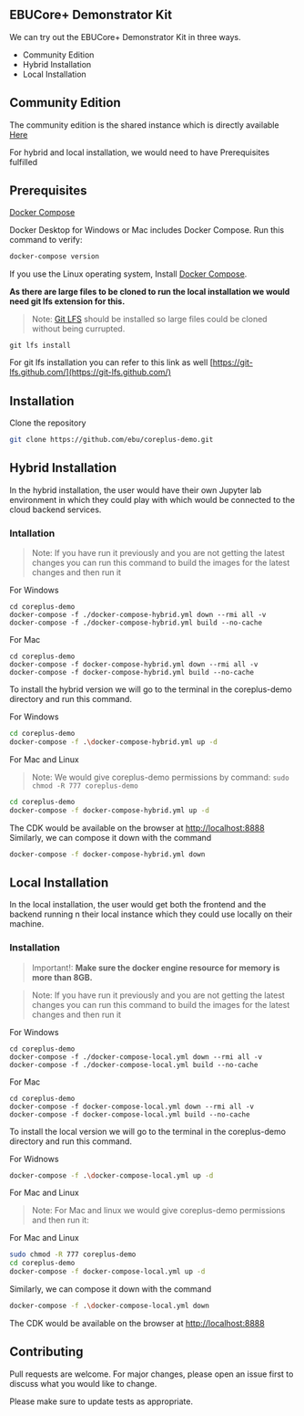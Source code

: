 
## EBUCore+ Demonstrator Kit

We can try out the EBUCore+ Demonstrator Kit in three ways. 

- Community Edition 
- Hybrid Installation
- Local Installation


## Community Edition
 
The community edition is the shared instance which is directly available [Here](https://ebucore-plus-dk.org/)


For hybrid and local installation, we would need to have Prerequisites fulfilled 

## Prerequisites

[Docker Compose](https://docs.docker.com/compose/)

Docker Desktop for Windows or Mac includes Docker Compose. Run this command to verify:

```sh
docker-compose version
```

If you use the Linux operating system, Install [Docker Compose](https://docs.docker.com/compose/install/).


**As there are large files to be cloned to run the local installation we would need git lfs extension for this.**

> Note: [Git LFS](https://git-lfs.github.com/) should be installed so  large files could be cloned without being currupted.

``
git lfs install
``

For git lfs installation you can refer to this link as well [https://git-lfs.github.com/](https://git-lfs.github.com/) 


## Installation

Clone the repository

```sh
git clone https://github.com/ebu/coreplus-demo.git
```


## Hybrid Installation
 
In the hybrid installation, the user would have their own Jupyter lab environment in which they could play with which would be connected to the cloud backend services.

### Intallation

> Note: If you have run it previously and you are not getting the latest changes you can run this command to build the images for the latest changes and then run it

For Windows
```
cd coreplus-demo
docker-compose -f ./docker-compose-hybrid.yml down --rmi all -v
docker-compose -f ./docker-compose-hybrid.yml build --no-cache
```
For Mac
```
cd coreplus-demo
docker-compose -f docker-compose-hybrid.yml down --rmi all -v
docker-compose -f docker-compose-hybrid.yml build --no-cache
```


To install the hybrid version we will go to the terminal in the coreplus-demo directory and run this command.

For Windows
```bash
cd coreplus-demo
docker-compose -f .\docker-compose-hybrid.yml up -d
```


For Mac and Linux
> Note: We would give coreplus-demo permissions by command:
``
sudo chmod -R 777 coreplus-demo
``


```sh
cd coreplus-demo
docker-compose -f docker-compose-hybrid.yml up -d
```


The CDK would be available on the browser at [http://localhost:8888](http://localhost:8888)
Similarly, we can compose it down with the command

```bash
docker-compose -f docker-compose-hybrid.yml down
```

## Local Installation
 
In the local installation, the user would get both the frontend and the backend running n their local instance which they could use locally on their machine.

### Installation

> Important!: **Make sure the docker engine resource for memory is more than 8GB.**

> Note: If you have run it previously and you are not getting the latest changes you can run this command to build the images for the latest changes and then run it

For Windows
```
cd coreplus-demo
docker-compose -f ./docker-compose-local.yml down --rmi all -v
docker-compose -f ./docker-compose-local.yml build --no-cache
```
For Mac
```
cd coreplus-demo
docker-compose -f docker-compose-local.yml down --rmi all -v
docker-compose -f docker-compose-local.yml build --no-cache
```

To install the local version we will go to the terminal in the coreplus-demo directory and run this command.



For Widnows
```bash
docker-compose -f .\docker-compose-local.yml up -d
```

For Mac and Linux
> Note: For Mac and linux we would give coreplus-demo permissions and then run it:

For Mac and Linux
```sh
sudo chmod -R 777 coreplus-demo
cd coreplus-demo
docker-compose -f docker-compose-local.yml up -d
```



Similarly, we can compose it down with the command

```sh
docker-compose -f .\docker-compose-local.yml down
```




The CDK would be available on the browser at [http://localhost:8888](http://localhost:8888)

## Contributing

Pull requests are welcome. For major changes, please open an issue first to discuss what you would like to change.

Please make sure to update tests as appropriate.


